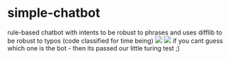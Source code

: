 # simple-chatbot
rule-based chatbot with intents to be robust to phrases and uses difflib to be robust to typos
(code classified for time being)
![](raw.githubusercontent.com/mohammedterry/simple-chatbot/master/screenshots/new.jpg)
![](raw.githubusercontent.com/mohammedterry/simple-chatbot/master/screenshots/new2.jpg)
if you cant guess which one is the bot - then its passed our little turing test ;)
